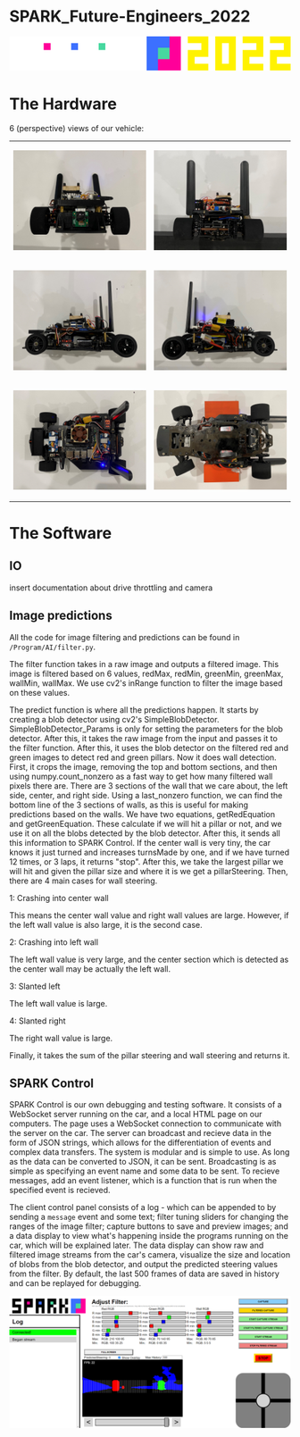 # SPARK_Future-Engineers_2022

<div align=center>

![banner](./banner.png)

</div>

# The Hardware

6 (perspective) views of our vehicle:
<table><tbody><tr><td>

![front](./img/front.png)
</td><td>

![back](./img/rear.png)
</td></tr><tr><td>

![left](./img/left.png)
</td><td>

![right](./img/right.png)
</td></tr><tr><td>

![top](./img/top.png)
</td><td>

![bottom](./img/bottom.png)
</td></tr></tbody></table>

# The Software

## IO
insert documentation about drive throttling and camera

## Image predictions

All the code for image filtering and predictions can be found in `/Program/AI/filter.py`.

The filter function takes in a raw image and outputs a filtered image. This image is filtered based on 6 values, redMax, redMin, greenMin, greenMax, wallMin, wallMax. We use cv2's inRange function to filter the image based on these values.

The predict function is where all the predictions happen. It starts by creating a blob detector using cv2's SimpleBlobDetector. SimpleBlobDetector_Params is only for setting the parameters for the blob detector. After this, it takes the raw image from the input and passes it to the filter function. After this, it uses the blob detector on the filtered red and green images to detect red and green pillars. Now it does wall detection. First, it crops the image, removing the top and bottom sections, and then using numpy.count_nonzero as a fast way to get how many filtered wall pixels there are. There are 3 sections of the wall that we care about, the left side, center, and right side. Using a last_nonzero function, we can find the bottom line of the 3 sections of walls, as this is useful for making predictions based on the walls. We have two equations, getRedEquation and getGreenEquation. These calculate if we will hit a pillar or not, and we use it on all the blobs detected by the blob detector. After this, it sends all this information to SPARK Control. If the center wall is very tiny, the car knows it just turned and increases turnsMade by one, and if we have turned 12 times, or 3 laps, it returns "stop". After this, we take the largest pillar we will hit and given the pillar size and where it is we get a pillarSteering. Then, there are 4 main cases for wall steering.

1: Crashing into center wall

This means the center wall value and right wall values are large. However, if the left wall value is also large, it is the second case.

2: Crashing into left wall

The left wall value is very large, and the center section which is detected as the center wall may be actually the left wall.

3: Slanted left

The left wall value is large.

4: Slanted right

The right wall value is large.

Finally, it takes the sum of the pillar steering and wall steering and returns it.

## SPARK Control
SPARK Control is our own debugging and testing software. It consists of a WebSocket server running on the car, and a local HTML page on our computers. The page uses a WebSocket connection to communicate with the server on the car. The server can broadcast and recieve data in the form of JSON strings, which allows for the differentiation of events and complex data transfers. The system is modular and is simple to use. As long as the data can be converted to JSON, it can be sent. Broadcasting is as simple as specifying an event name and some data to be sent. To recieve messages, add an event listener, which is a function that is run when the specified event is recieved.

The client control panel consists of a log - which can be appended to by sending a `message` event and some text; filter tuning sliders for changing the ranges of the image filter; capture buttons to save and preview images; and a data display to view what's happening inside the programs running on the car, which will be explained later. The data display can show raw and filtered image streams from the car's camera, visualize the size and location of blobs from the blob detector, and output the predicted steering values from the filter. By default, the last 500 frames of data are saved in history and can be replayed for debugging.

![SPARK Control Panel](./img/SPARK_Control.png)